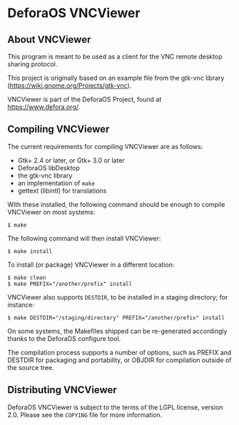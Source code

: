 DeforaOS VNCViewer
==================

About VNCViewer
---------------

This program is meant to be used as a client for the VNC remote desktop sharing
protocol.

This project is originally based on an example file from the gtk-vnc library
(https://wiki.gnome.org/Projects/gtk-vnc).

VNCViewer is part of the DeforaOS Project, found at https://www.defora.org/.

Compiling VNCViewer
-------------------

The current requirements for compiling VNCViewer are as follows:
 * Gtk+ 2.4 or later, or Gtk+ 3.0 or later
 * DeforaOS libDesktop
 * the gtk-vnc library
 * an implementation of `make`
 * gettext (libintl) for translations

With these installed, the following command should be enough to compile
VNCViewer on most systems:

    $ make

The following command will then install VNCViewer:

    $ make install

To install (or package) VNCViewer in a different location:

    $ make clean
    $ make PREFIX="/another/prefix" install

VNCViewer also supports `DESTDIR`, to be installed in a staging directory; for
instance:

    $ make DESTDIR="/staging/directory" PREFIX="/another/prefix" install

On some systems, the Makefiles shipped can be re-generated accordingly thanks to
the DeforaOS configure tool.

The compilation process supports a number of options, such as PREFIX and DESTDIR
for packaging and portability, or OBJDIR for compilation outside of the source
tree.

Distributing VNCViewer
----------------------

DeforaOS VNCViewer is subject to the terms of the LGPL license, version 2.0.
Please see the `COPYING` file for more information.
